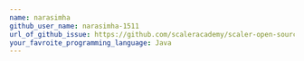 ```yaml
---
name: narasimha
github_user_name: narasimha-1511
url_of_github_issue: https://github.com/scaleracademy/scaler-open-source-september-challenge/issues/900 
your_favroite_programming_language: Java
---
```

